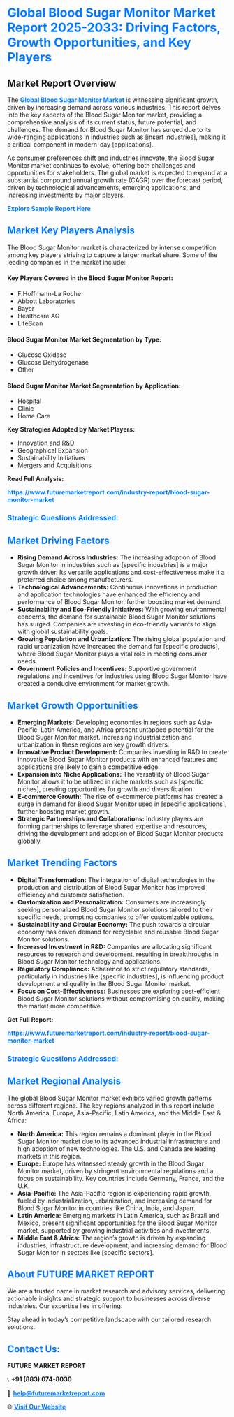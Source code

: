 <h1 style="color: #007BFF;">Global Blood Sugar Monitor Market Report 2025-2033: Driving Factors, Growth Opportunities, and Key Players</h1>

<section id="overview">
<h2>Market Report Overview</h2>
<p>The <a href="https://www.futuremarketreport.com/industry-report/blood-sugar-monitor-market" style="color: #007BFF; text-decoration: none;"><strong>Global Blood Sugar Monitor Market</strong></a> is witnessing significant growth, driven by increasing demand across various industries. This report delves into the key aspects of the Blood Sugar Monitor market, providing a comprehensive analysis of its current status, future potential, and challenges. The demand for Blood Sugar Monitor has surged due to its wide-ranging applications in industries such as [insert industries], making it a critical component in modern-day [applications].</p>
<p>As consumer preferences shift and industries innovate, the Blood Sugar Monitor market continues to evolve, offering both challenges and opportunities for stakeholders. The global market is expected to expand at a substantial compound annual growth rate (CAGR) over the forecast period, driven by technological advancements, emerging applications, and increasing investments by major players.</p>
</section>

<section id="overview">
<p><a href="https://www.futuremarketreport.com/request-sample/reportId=43095" style="color: #007BFF; text-decoration: none;"><strong>Explore Sample Report Here</strong></a></p>
</section>

<section id="key-players">
<h2 style="color: #007BFF;">Market Key Players Analysis</h2>
<p>The Blood Sugar Monitor market is characterized by intense competition among key players striving to capture a larger market share. Some of the leading companies in the market include:</p>
<h4>Key Players Covered in the Blood Sugar Monitor Report:</h4>
<ul><li>F.Hoffmann-La Roche</li><li>Abbott Laboratories</li><li>Bayer</li><li>Healthcare AG</li><li>LifeScan</li></ul>
<h4>Blood Sugar Monitor Market Segmentation by Type:</h4>
<ul><li>Glucose Oxidase</li><li>Glucose Dehydrogenase</li><li>Other</li></ul>

<h4>Blood Sugar Monitor Market Segmentation by Application:</h4>
<ul><li>Hospital</li><li>Clinic</li><li>Home Care</li></ul>
<p><strong>Key Strategies Adopted by Market Players:</strong></p>
<ul>
<li>Innovation and R&D</li>
<li>Geographical Expansion</li>
<li>Sustainability Initiatives</li>
<li>Mergers and Acquisitions</li>
</ul>
</section>

<section>
<p><strong>Read Full Analysis: </strong></p><a href="https://www.futuremarketreport.com/industry-report/blood-sugar-monitor-market" style="color: #007BFF; text-decoration: none;"><strong>https://www.futuremarketreport.com/industry-report/blood-sugar-monitor-market</strong></a>
<h3 style="color: #007BFF;">Strategic Questions Addressed:</h3>
</section>

<section id="driving-factors">
<h2 style="color: #007BFF;">Market Driving Factors</h2>
<ul>
<li><strong>Rising Demand Across Industries:</strong> The increasing adoption of Blood Sugar Monitor in industries such as [specific industries] is a major growth driver. Its versatile applications and cost-effectiveness make it a preferred choice among manufacturers.</li>
<li><strong>Technological Advancements:</strong> Continuous innovations in production and application technologies have enhanced the efficiency and performance of Blood Sugar Monitor, further boosting market demand.</li>
<li><strong>Sustainability and Eco-Friendly Initiatives:</strong> With growing environmental concerns, the demand for sustainable Blood Sugar Monitor solutions has surged. Companies are investing in eco-friendly variants to align with global sustainability goals.</li>
<li><strong>Growing Population and Urbanization:</strong> The rising global population and rapid urbanization have increased the demand for [specific products], where Blood Sugar Monitor plays a vital role in meeting consumer needs.</li>
<li><strong>Government Policies and Incentives:</strong> Supportive government regulations and incentives for industries using Blood Sugar Monitor have created a conducive environment for market growth.</li>
</ul>
</section>

<section id="growth-opportunities">
<h2 style="color: #007BFF;">Market Growth Opportunities</h2>
<ul>
<li><strong>Emerging Markets:</strong> Developing economies in regions such as Asia-Pacific, Latin America, and Africa present untapped potential for the Blood Sugar Monitor market. Increasing industrialization and urbanization in these regions are key growth drivers.</li>
<li><strong>Innovative Product Development:</strong> Companies investing in R&D to create innovative Blood Sugar Monitor products with enhanced features and applications are likely to gain a competitive edge.</li>
<li><strong>Expansion into Niche Applications:</strong> The versatility of Blood Sugar Monitor allows it to be utilized in niche markets such as [specific niches], creating opportunities for growth and diversification.</li>
<li><strong>E-commerce Growth:</strong> The rise of e-commerce platforms has created a surge in demand for Blood Sugar Monitor used in [specific applications], further boosting market growth.</li>
<li><strong>Strategic Partnerships and Collaborations:</strong> Industry players are forming partnerships to leverage shared expertise and resources, driving the development and adoption of Blood Sugar Monitor products globally.</li>
</ul>
</section>

<section id="trending-factors">
<h2 style="color: #007BFF;">Market Trending Factors</h2>
<ul>
<li><strong>Digital Transformation:</strong> The integration of digital technologies in the production and distribution of Blood Sugar Monitor has improved efficiency and customer satisfaction.</li>
<li><strong>Customization and Personalization:</strong> Consumers are increasingly seeking personalized Blood Sugar Monitor solutions tailored to their specific needs, prompting companies to offer customizable options.</li>
<li><strong>Sustainability and Circular Economy:</strong> The push towards a circular economy has driven demand for recyclable and reusable Blood Sugar Monitor solutions.</li>
<li><strong>Increased Investment in R&D:</strong> Companies are allocating significant resources to research and development, resulting in breakthroughs in Blood Sugar Monitor technology and applications.</li>
<li><strong>Regulatory Compliance:</strong> Adherence to strict regulatory standards, particularly in industries like [specific industries], is influencing product development and quality in the Blood Sugar Monitor market.</li>
<li><strong>Focus on Cost-Effectiveness:</strong> Businesses are exploring cost-efficient Blood Sugar Monitor solutions without compromising on quality, making the market more competitive.</li>
</ul>
</section>

<section>
<p><strong>Get Full Report: </strong></p><a href="https://www.futuremarketreport.com/industry-report/blood-sugar-monitor-market" style="color: #007BFF; text-decoration: none;"><strong>https://www.futuremarketreport.com/industry-report/blood-sugar-monitor-market</strong></a>
<h3 style="color: #007BFF;">Strategic Questions Addressed:</h3>
</section>


<section id="regional-analysis">
<h2 style="color: #007BFF;">Market Regional Analysis</h2>
<p>The global Blood Sugar Monitor market exhibits varied growth patterns across different regions. The key regions analyzed in this report include North America, Europe, Asia-Pacific, Latin America, and the Middle East & Africa:</p>
<ul>
<li><strong>North America:</strong> This region remains a dominant player in the Blood Sugar Monitor market due to its advanced industrial infrastructure and high adoption of new technologies. The U.S. and Canada are leading markets in this region.</li>
<li><strong>Europe:</strong> Europe has witnessed steady growth in the Blood Sugar Monitor market, driven by stringent environmental regulations and a focus on sustainability. Key countries include Germany, France, and the U.K.</li>
<li><strong>Asia-Pacific:</strong> The Asia-Pacific region is experiencing rapid growth, fueled by industrialization, urbanization, and increasing demand for Blood Sugar Monitor in countries like China, India, and Japan.</li>
<li><strong>Latin America:</strong> Emerging markets in Latin America, such as Brazil and Mexico, present significant opportunities for the Blood Sugar Monitor market, supported by growing industrial activities and investments.</li>
<li><strong>Middle East & Africa:</strong> The region’s growth is driven by expanding industries, infrastructure development, and increasing demand for Blood Sugar Monitor in sectors like [specific sectors].</li>
</ul>
</section>

<footer>
<h2 style="color: #007BFF;">About FUTURE MARKET REPORT</h2>
<p>We are a trusted name in market research and advisory services, delivering actionable insights and strategic support to businesses across diverse industries. Our expertise lies in offering:</p>

<p>Stay ahead in today’s competitive landscape with our tailored research solutions.</p>

<h2 style="color: #007BFF;">Contact Us:</h2>
<p><strong>FUTURE MARKET REPORT</strong></p>
<p>📞 <strong>+91 (883) 074-8030</strong></p>
<p>📧 <strong><a href="mailto:help@futuremarketreport.com" style="color: #007BFF;">help@futuremarketreport.com</a></strong></p>
<p>🌐 <strong><a href="https://www.futuremarketreport.com/" style="color: #007BFF;">Visit Our Website</a></strong></p>
</footer>